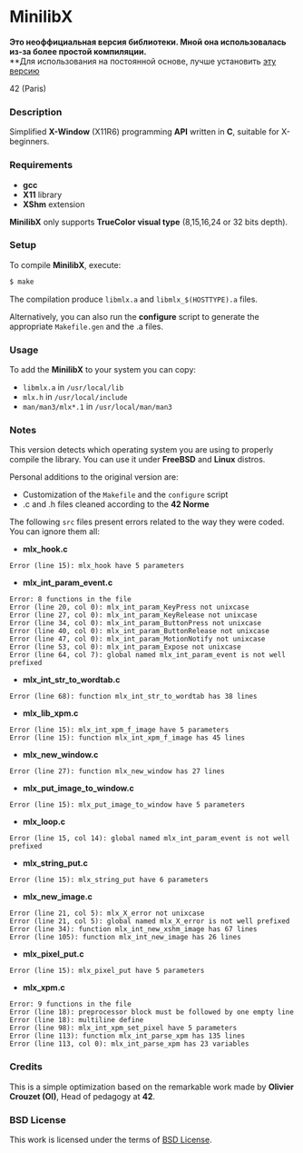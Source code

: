 # **MinilibX**

**Это неоффициальная версия библиотеки. Мной она использовалась из-за более простой компиляции.**  
**Для использования на постоянной основе, лучше установить [эту версию](https://github.com/liftchampion/minilibx_official/tree/master)


42 (Paris)

### **Description**

Simplified **X-Window** (X11R6) programming **API**
written in **C**, suitable for X-beginners.

### **Requirements**

+ **gcc**
+ **X11** library
+ **XShm** extension

**MinilibX** only supports **TrueColor visual type**
(8,15,16,24 or 32 bits depth).

### **Setup**

To compile **MinilibX**, execute:

```bash
$ make
```

The compilation produce `libmlx.a` and `libmlx_$(HOSTTYPE).a` files.

Alternatively, you can also run the **configure** script to generate the appropriate `Makefile.gen` and the .a files.

### **Usage**

To add the **MinilibX** to your system you can copy:

+ `libmlx.a` in `/usr/local/lib`
+ `mlx.h` in `/usr/local/include`
+ `man/man3/mlx*.1` in `/usr/local/man/man3`

### **Notes**

This version detects which operating system you are using to properly compile the library. You can use it under **FreeBSD** and **Linux** distros.

Personal additions to the original version are:

+ Customization of the `Makefile` and the `configure` script
+ .c and .h files cleaned according to the **42 Norme**

The following `src` files present errors related to the way they were coded. You can ignore them all:

+ **mlx_hook.c**

```text
Error (line 15): mlx_hook have 5 parameters
```

+ **mlx_int_param_event.c**

```text
Error: 8 functions in the file
Error (line 20, col 0): mlx_int_param_KeyPress not unixcase
Error (line 27, col 0): mlx_int_param_KeyRelease not unixcase
Error (line 34, col 0): mlx_int_param_ButtonPress not unixcase
Error (line 40, col 0): mlx_int_param_ButtonRelease not unixcase
Error (line 47, col 0): mlx_int_param_MotionNotify not unixcase
Error (line 53, col 0): mlx_int_param_Expose not unixcase
Error (line 64, col 7): global named mlx_int_param_event is not well prefixed
```

+ **mlx_int_str_to_wordtab.c**

```text
Error (line 68): function mlx_int_str_to_wordtab has 38 lines
```

+ **mlx_lib_xpm.c**

```text
Error (line 15): mlx_int_xpm_f_image have 5 parameters
Error (line 15): function mlx_int_xpm_f_image has 45 lines
```

+ **mlx_new_window.c**

```text
Error (line 27): function mlx_new_window has 27 lines
```

+ **mlx_put_image_to_window.c**

```text
Error (line 15): mlx_put_image_to_window have 5 parameters
```

+ **mlx_loop.c**

```text
Error (line 15, col 14): global named mlx_int_param_event is not well prefixed
```

+ **mlx_string_put.c**

```text
Error (line 15): mlx_string_put have 6 parameters
```

+ **mlx_new_image.c**

```text
Error (line 21, col 5): mlx_X_error not unixcase
Error (line 21, col 5): global named mlx_X_error is not well prefixed
Error (line 34): function mlx_int_new_xshm_image has 67 lines
Error (line 105): function mlx_int_new_image has 26 lines
```

+ **mlx_pixel_put.c**

```text
Error (line 15): mlx_pixel_put have 5 parameters
```

+ **mlx_xpm.c**

```text
Error: 9 functions in the file
Error (line 18): preprocessor block must be followed by one empty line
Error (line 18): multiline define
Error (line 98): mlx_int_xpm_set_pixel have 5 parameters
Error (line 113): function mlx_int_parse_xpm has 135 lines
Error (line 113, col 0): mlx_int_parse_xpm has 23 variables
```

### **Credits**

This is a simple optimization based on the remarkable work made
by **Olivier Crouzet (Ol)**, Head of pedagogy at **42**.

### **BSD License**

This work is licensed under the terms of
[BSD License](https://opensource.org/licenses/BSD-2-Clause).
